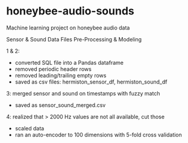 # honeybee-audio-sounds
Machine learning project on honeybee audio data

Sensor & Sound Data Files Pre-Processing & Modeling

1 & 2:
- converted SQL file into a Pandas dataframe
- removed periodic header rows
- removed leading/trailing empty rows
- saved as csv files: hermiston_sensor_df, hermiston_sound_df

3: merged sensor and sound on timestamps with fuzzy match
- saved as sensor_sound_merged.csv

4: realized that > 2000 Hz values are not all available, cut those
- scaled data
- ran an auto-encoder to 100 dimensions with 5-fold cross validation

